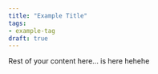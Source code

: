 ```yaml
---
title: "Example Title"
tags:
- example-tag
draft: true
---
```


Rest of your content here... is here hehehe